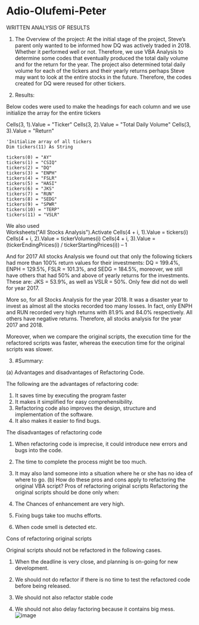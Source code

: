 # Adio-Olufemi-Peter

WRITTEN ANALYSIS OF RESULTS

1.	The Overview of the project: 
       At the initial stage of the project, Steve’s parent only wanted to be informed how DQ was actively traded in 2018. Whether it performed well or not. Therefore, we use VBA Analysis to determine some codes that eventually produced the total daily volume and for the return for the year. The project also determined total daily volume for each of the tickers and their yearly returns perhaps Steve may want to look at the entire stocks in the future. Therefore, the codes created for DQ were reused for other tickers.

2.	Results:

Below codes were used to make the headings for each column and we use initialize the array for the entire tickers

Cells(3, 1).Value = "Ticker"
    Cells(3, 2).Value = "Total Daily Volume"
    Cells(3, 3).Value = "Return"

    'Initialize array of all tickers
    Dim tickers(11) As String
    
    tickers(0) = "AY"
    tickers(1) = "CSIQ"
    tickers(2) = "DQ"
    tickers(3) = "ENPH"
    tickers(4) = "FSLR"
    tickers(5) = "HASI"
    tickers(6) = "JKS"
    tickers(7) = "RUN"
    tickers(8) = "SEDG"
    tickers(9) = "SPWR"
    tickers(10) = "TERP"
    tickers(11) = "VSLR"
    

We also used  
Worksheets("All Stocks Analysis").Activate
        Cells(4 + i, 1).Value = tickers(i)
        Cells(4 + i, 2).Value = tickerVolumes(i)
        Cells(4 + i, 3).Value = (tickerEndingPrices(i) / tickerStartingPrices(i)) – 1

And for 2017 All stocks Analysis we found out that only the following tickers had more than 100% return values for their investments: DQ = 199.4%, ENPH = 129.5%, FSLR = 101.3%, and SEDG = 184.5%, moreover, we still have others that had 50% and above of yearly returns for the investments. These are: JKS = 53.9%, as well as VSLR = 50%. Only few did not do well for year 2017.

More so, for all Stocks Analysis for the year 2018. It was a disaster year to invest as almost all the stocks recorded too many losses. In fact, only ENPH and RUN recorded very high returns with 81.9% and 84.0% respectively. All others have negative returns. Therefore, all stocks analysis for the year 2017 and 2018.

Moreover, when we compare the original scripts, the execution time for the refactored scripts was faster, whereas the execution time for the original scripts was slower.

3.	#Summary:

(a)	Advantages and disadvantages of Refactoring Code.

The following are the advantages of refactoring code:
1.	It saves time by executing the program faster
2.	It makes it simplified for easy comprehensibility.
3.	Refactoring code also improves the design, structure and implementation of the software.
4.	It also makes it easier to find bugs.

   The disadvantages of refactoring code
1.	When refactoring code is imprecise, it could introduce new errors and bugs into the code.
2.	 The time to complete the process might be too much.
3.	It may also land someone into a situation where he or she has no idea of where to go.
(b)	How do these pros and cons apply to refactoring the original VBA script?
   Pros of refactoring original scripts
Refactoring the original scripts should be done only when:
1.	 The Chances of enhancement are very high.

2.	 Fixing bugs take too muchs efforts.


3.	 When code smell is detected etc.


Cons of refactoring original scripts

Original scripts should not be refactored in the following cases.

1.	When the deadline is very close, and planning is on-going for new development.

2.	We should not do refactor if there is no time to test the refactored code before being released.

3.	We should not also refactor stable code

4.	We should not also delay factoring because it contains big mess.
![image](https://user-images.githubusercontent.com/108506115/200132170-08423754-ded3-426f-82f8-a13e64c08849.png)

